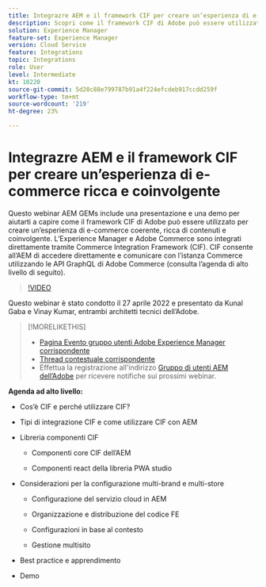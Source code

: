 ```yaml
---
title: Integrazre AEM e il framework CIF per creare un’esperienza di e-commerce ricca e coinvolgente
description: Scopri come il framework CIF di Adobe può essere utilizzato per creare un’esperienza di e-commerce coerente, ricca di contenuti e coinvolgente.
solution: Experience Manager
feature-set: Experience Manager
version: Cloud Service
feature: Integrations
topic: Integrations
role: User
level: Intermediate
kt: 10220
source-git-commit: 5d20c88e799787b91a4f224efcdeb917ccdd259f
workflow-type: tm+mt
source-wordcount: '219'
ht-degree: 23%

---
```


# Integrazre AEM e il framework CIF per creare un’esperienza di e-commerce ricca e coinvolgente

Questo webinar AEM GEMs include una presentazione e una demo per aiutarti a capire come il framework CIF di Adobe può essere utilizzato per creare un’esperienza di e-commerce coerente, ricca di contenuti e coinvolgente. L’Experience Manager e Adobe Commerce sono integrati direttamente tramite Commerce Integration Framework (CIF). CIF consente all’AEM di accedere direttamente e comunicare con l’istanza Commerce utilizzando le API GraphQL di Adobe Commerce (consulta l’agenda di alto livello di seguito).

>[!VIDEO](https://video.tv.adobe.com/v/342565/?quality=12&learn=on)

Questo webinar è stato condotto il 27 aprile 2022 e presentato da Kunal Gaba e Vinay Kumar, entrambi architetti tecnici dell’Adobe.

>[!MORELIKETHIS]
>
>* [Pagina Evento gruppo utenti Adobe Experience Manager corrispondente](https://adobe.ly/3O0uXl5/)
>* [Thread contestuale corrispondente](https://adobe.ly/3jorz5r)
>* Effettua la registrazione all&#39;indirizzo [Gruppo di utenti AEM dell’Adobe](https://aem-augs.adobe.com/) per ricevere notifiche sui prossimi webinar.


**Agenda ad alto livello:**

* Cos’è CIF e perché utilizzare CIF?

* Tipi di integrazione CIF e come utilizzare CIF con AEM

* Libreria componenti CIF

   * Componenti core CIF dell’AEM

   * Componenti react della libreria PWA studio

* Considerazioni per la configurazione multi-brand e multi-store

   * Configurazione del servizio cloud in AEM

   * Organizzazione e distribuzione del codice FE

   * Configurazioni in base al contesto

   * Gestione multisito

* Best practice e apprendimento

* Demo
